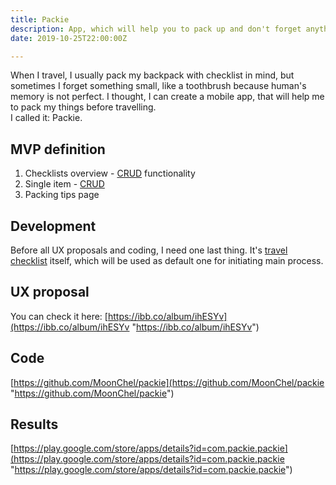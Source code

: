 ```yaml
---
title: Packie
description: App, which will help you to pack up and don't forget anything
date: 2019-10-25T22:00:00Z

---
```

When I travel, I usually pack my backpack with checklist in mind, but sometimes I forget something small, like a toothbrush because human's memory is not perfect. I thought, I can create a mobile app, that will help me to pack my things before travelling.   
I called it: Packie.

## MVP definition

1. Checklists overview - [CRUD](https://en.wikipedia.org/wiki/Create,_read,_update_and_delete "crud") functionality
2. Single item - [CRUD](https://en.wikipedia.org/wiki/Create,_read,_update_and_delete "crud")
3. Packing tips page

## Development

Before all UX proposals and coding, I need one last thing. It's [travel checklist](https://www.smartertravel.com/uploads/2019/05/The-Ultimate-Packing-List_Interactive-FINAL.pdf) itself, which will be used as default one for initiating main process.

## UX proposal

You can check it here: [https://ibb.co/album/ihESYv](https://ibb.co/album/ihESYv "https://ibb.co/album/ihESYv")

## Code

[https://github.com/MoonChel/packie](https://github.com/MoonChel/packie "https://github.com/MoonChel/packie")

## Results

[https://play.google.com/store/apps/details?id=com.packie.packie](https://play.google.com/store/apps/details?id=com.packie.packie "https://play.google.com/store/apps/details?id=com.packie.packie")